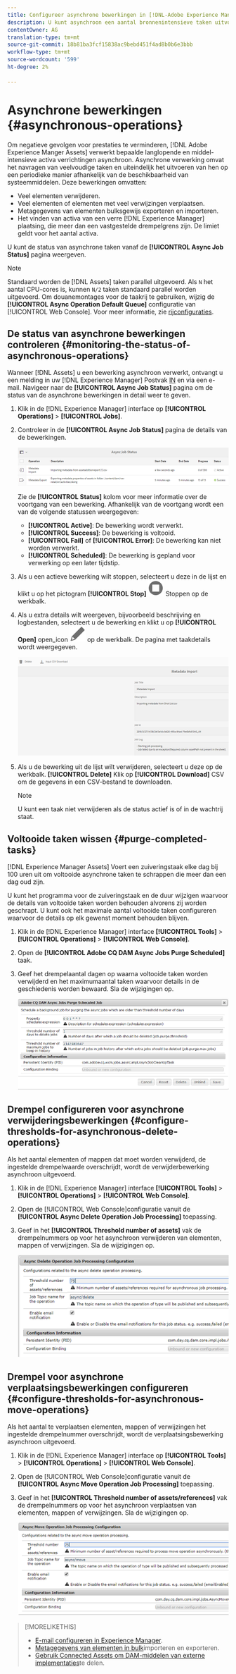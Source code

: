 ```yaml
---
title: Configureer asynchrone bewerkingen in [!DNL-Adobe Experience Manager].
description: U kunt asynchroon een aantal bronnenintensieve taken uitvoeren om de prestaties te optimaliseren in [!DNL Experience Manager Assets].
contentOwner: AG
translation-type: tm+mt
source-git-commit: 18b81ba3fcf15838ac9bebd451f4ad8b0b6e3bbb
workflow-type: tm+mt
source-wordcount: '599'
ht-degree: 2%

---
```



# Asynchrone bewerkingen {#asynchronous-operations}

Om negatieve gevolgen voor prestaties te verminderen, [!DNL Adobe Experience Manger Assets] verwerkt bepaalde langlopende en middel-intensieve activa verrichtingen asynchroon. Asynchrone verwerking omvat het navragen van veelvoudige taken en uiteindelijk het uitvoeren van hen op een periodieke manier afhankelijk van de beschikbaarheid van systeemmiddelen. Deze bewerkingen omvatten:

* Veel elementen verwijderen.
* Veel elementen of elementen met veel verwijzingen verplaatsen.
* Metagegevens van elementen bulksgewijs exporteren en importeren.
* Het vinden van activa van een verre [!DNL Experience Manager] plaatsing, die meer dan een vastgestelde drempelgrens zijn. De limiet geldt voor het aantal activa.

U kunt de status van asynchrone taken vanaf de **[!UICONTROL Async Job Status]** pagina weergeven.

>[!NOTE]
>
>Standaard worden de [!DNL Assets] taken parallel uitgevoerd. Als `N` het aantal CPU-cores is, kunnen `N/2` taken standaard parallel worden uitgevoerd. Om douanemontages voor de taakrij te gebruiken, wijzig de **[!UICONTROL Async Operation Default Queue]** configuratie van [!UICONTROL Web Console]. Voor meer informatie, zie [rijconfiguraties](https://sling.apache.org/documentation/bundles/apache-sling-eventing-and-job-handling.html#queue-configurations).

## De status van asynchrone bewerkingen controleren {#monitoring-the-status-of-asynchronous-operations}

Wanneer [!DNL Assets] u een bewerking asynchroon verwerkt, ontvangt u een melding in uw [!DNL Experience Manager] Postvak [IN](/help/sites-authoring/inbox.md) en via een e-mail. Navigeer naar de **[!UICONTROL Async Job Status]** pagina om de status van de asynchrone bewerkingen in detail weer te geven.

1. Klik in de [!DNL Experience Manager] interface op **[!UICONTROL Operations]** > **[!UICONTROL Jobs]**.

1. Controleer in de **[!UICONTROL Async Job Status]** pagina de details van de bewerkingen.

   ![Status en details van asynchrone bewerkingen](assets/AsyncOperation-status.png)

   Zie de **[!UICONTROL Status]** kolom voor meer informatie over de voortgang van een bewerking. Afhankelijk van de voortgang wordt een van de volgende statussen weergegeven:

   * **[!UICONTROL Active]**: De bewerking wordt verwerkt.
   * **[!UICONTROL Success]**: De bewerking is voltooid.
   * **[!UICONTROL Fail]** of **[!UICONTROL Error]**: De bewerking kan niet worden verwerkt.
   * **[!UICONTROL Scheduled]**: De bewerking is gepland voor verwerking op een later tijdstip.

1. Als u een actieve bewerking wilt stoppen, selecteert u deze in de lijst en klikt u op het pictogram **[!UICONTROL Stop]** ![](assets/do-not-localize/stop_icon.svg) Stoppen op de werkbalk.

1. Als u extra details wilt weergeven, bijvoorbeeld beschrijving en logbestanden, selecteert u de bewerking en klikt u op **[!UICONTROL Open]** open_icon ![](assets/do-not-localize/edit_icon.svg) op de werkbalk. De pagina met taakdetails wordt weergegeven.

   ![Details van een importtaak voor metagegevens](assets/job_details.png)

1. Als u de bewerking uit de lijst wilt verwijderen, selecteert u deze op de werkbalk. **[!UICONTROL Delete]** Klik op **[!UICONTROL Download]** CSV om de gegevens in een CSV-bestand te downloaden.

   >[!NOTE]
   >
   >U kunt een taak niet verwijderen als de status actief is of in de wachtrij staat.

## Voltooide taken wissen {#purge-completed-tasks}

[!DNL Experience Manager Assets] Voert een zuiveringstaak elke dag bij 100 uren uit om voltooide asynchrone taken te schrappen die meer dan een dag oud zijn.

<!-- TBD: Find out from the engineering team and mention the time zone of this 1:00 am task.
-->

U kunt het programma voor de zuiveringstaak en de duur wijzigen waarvoor de details van voltooide taken worden behouden alvorens zij worden geschrapt. U kunt ook het maximale aantal voltooide taken configureren waarvoor de details op elk gewenst moment behouden blijven.

1. Klik in de [!DNL Experience Manager] interface **[!UICONTROL Tools]** > **[!UICONTROL Operations]** > **[!UICONTROL Web Console]**.
1. Open de **[!UICONTROL Adobe CQ DAM Async Jobs Purge Scheduled]** taak.
1. Geef het drempelaantal dagen op waarna voltooide taken worden verwijderd en het maximumaantal taken waarvoor details in de geschiedenis worden bewaard. Sla de wijzigingen op.

   ![Configuratie om het zuiveren van asynchrone taken te plannen](assets/configmgr_purge_asyncjobs.png)

## Drempel configureren voor asynchrone verwijderingsbewerkingen {#configure-thresholds-for-asynchronous-delete-operations}

Als het aantal elementen of mappen dat moet worden verwijderd, de ingestelde drempelwaarde overschrijdt, wordt de verwijderbewerking asynchroon uitgevoerd.

1. Klik in de [!DNL Experience Manager] interface **[!UICONTROL Tools]** > **[!UICONTROL Operations]** > **[!UICONTROL Web Console]**.
1. Open de [!UICONTROL Web Console]configuratie vanuit de **[!UICONTROL Async Delete Operation Job Processing]** toepassing.
1. Geef in het **[!UICONTROL Threshold number of assets]** vak de drempelnummers op voor het asynchroon verwijderen van elementen, mappen of verwijzingen. Sla de wijzigingen op.

   ![De drempellimiet instellen voor de taak om elementen te verwijderen](assets/delete_threshold.png)

## Drempel voor asynchrone verplaatsingsbewerkingen configureren {#configure-thresholds-for-asynchronous-move-operations}

Als het aantal te verplaatsen elementen, mappen of verwijzingen het ingestelde drempelnummer overschrijdt, wordt de verplaatsingsbewerking asynchroon uitgevoerd.

1. Klik in de [!DNL Experience Manager] interface op **[!UICONTROL Tools]** > **[!UICONTROL Operations]** > **[!UICONTROL Web Console]**.
1. Open de [!UICONTROL Web Console]configuratie vanuit de **[!UICONTROL Async Move Operation Job Processing]** toepassing.
1. Geef in het **[!UICONTROL Threshold number of assets/references]** vak de drempelnummers op voor het asynchroon verplaatsen van elementen, mappen of verwijzingen. Sla de wijzigingen op.

   ![De drempellimiet instellen voor de taak om elementen te verplaatsen](assets/move_threshold.png)

>[!MORELIKETHIS]
>
>* [E-mail configureren in Experience Manager](/help/sites-administering/notification.md).
>* [Metagegevens van elementen in bulk](/help/assets/metadata-import-export.md)importeren en exporteren.
>* [Gebruik Connected Assets om DAM-middelen van externe implementaties](/help/assets/use-assets-across-connected-assets-instances.md)te delen.

